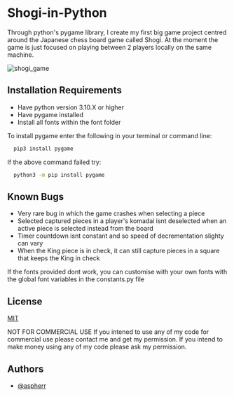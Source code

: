 # Shogi-in-Python

Through python's pygame library, I create my first big game project centred around the Japanese chess board game called Shogi. At the moment the game is just focused on playing between 2 players locally on the same machine.

![shogi_game](https://user-images.githubusercontent.com/90066802/177181791-6f085957-187f-4026-953c-068a45ac52cc.gif)


## Installation Requirements

- Have python version 3.10.X or higher
- Have pygame installed
- Install all fonts within the font folder

To install pygame enter the following in your terminal or command line: 
```bash
  pip3 install pygame
```

If the above command failed try:
```bash
  python3 -m pip install pygame
``` 

## Known Bugs

- Very rare bug in which the game crashes when selecting a piece
- Selected captured pieces in a player's komadai isnt deselected when an active piece is selected instead from the board
- Timer countdown isnt constant and so speed of decrementation slighty can vary
- When the King piece is in check, it can still capture pieces in a square that keeps the King in check

If the fonts provided dont work, you can customise with your own fonts with the global font variables in the constants.py file


## License

[MIT](https://choosealicense.com/licenses/mit/)

NOT FOR COMMERCIAL USE If you intened to use any of my code for commercial use please contact me and get my permission. If you intend to make money using any of my code please ask my permission.


## Authors

- [@aspherr](https://github.com/aspherr)

